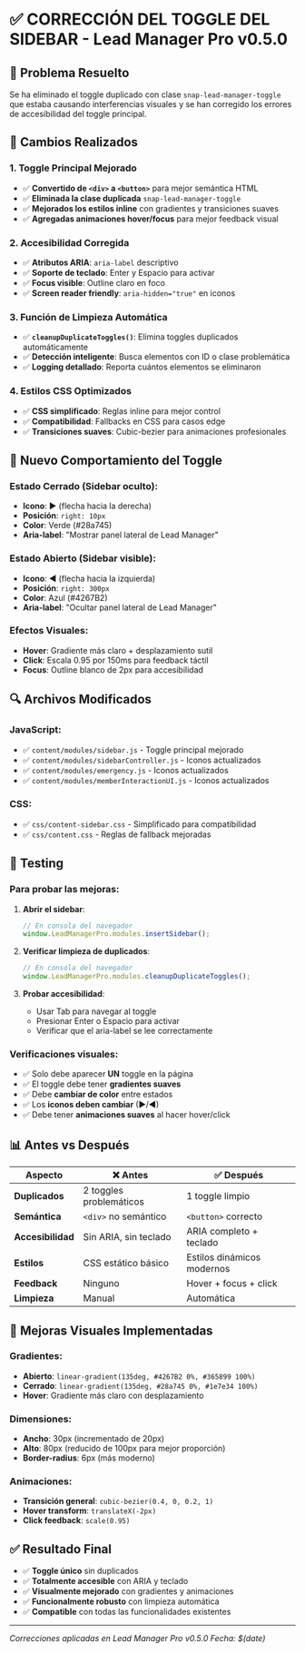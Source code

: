 # ✅ CORRECCIÓN DEL TOGGLE DEL SIDEBAR - Lead Manager Pro v0.5.0

## 🎯 **Problema Resuelto**

Se ha eliminado el toggle duplicado con clase `snap-lead-manager-toggle` que estaba causando interferencias visuales y se han corregido los errores de accesibilidad del toggle principal.

## 🔧 **Cambios Realizados**

### 1. **Toggle Principal Mejorado**
- ✅ **Convertido de `<div>` a `<button>`** para mejor semántica HTML
- ✅ **Eliminada la clase duplicada** `snap-lead-manager-toggle`
- ✅ **Mejorados los estilos inline** con gradientes y transiciones suaves
- ✅ **Agregadas animaciones hover/focus** para mejor feedback visual

### 2. **Accesibilidad Corregida**
- ✅ **Atributos ARIA**: `aria-label` descriptivo
- ✅ **Soporte de teclado**: Enter y Espacio para activar
- ✅ **Focus visible**: Outline claro en foco
- ✅ **Screen reader friendly**: `aria-hidden="true"` en iconos

### 3. **Función de Limpieza Automática**
- ✅ **`cleanupDuplicateToggles()`**: Elimina toggles duplicados automáticamente
- ✅ **Detección inteligente**: Busca elementos con ID o clase problemática
- ✅ **Logging detallado**: Reporta cuántos elementos se eliminaron

### 4. **Estilos CSS Optimizados**
- ✅ **CSS simplificado**: Reglas inline para mejor control
- ✅ **Compatibilidad**: Fallbacks en CSS para casos edge
- ✅ **Transiciones suaves**: Cubic-bezier para animaciones profesionales

## 📱 **Nuevo Comportamiento del Toggle**

### **Estado Cerrado** (Sidebar oculto):
- **Icono**: ▶ (flecha hacia la derecha)
- **Posición**: `right: 10px`
- **Color**: Verde (#28a745)
- **Aria-label**: "Mostrar panel lateral de Lead Manager"

### **Estado Abierto** (Sidebar visible):
- **Icono**: ◀ (flecha hacia la izquierda)
- **Posición**: `right: 300px`
- **Color**: Azul (#4267B2)
- **Aria-label**: "Ocultar panel lateral de Lead Manager"

### **Efectos Visuales**:
- **Hover**: Gradiente más claro + desplazamiento sutil
- **Click**: Escala 0.95 por 150ms para feedback táctil
- **Focus**: Outline blanco de 2px para accesibilidad

## 🔍 **Archivos Modificados**

### **JavaScript**:
- ✅ `content/modules/sidebar.js` - Toggle principal mejorado
- ✅ `content/modules/sidebarController.js` - Iconos actualizados
- ✅ `content/modules/emergency.js` - Iconos actualizados
- ✅ `content/modules/memberInteractionUI.js` - Iconos actualizados

### **CSS**:
- ✅ `css/content-sidebar.css` - Simplificado para compatibilidad
- ✅ `css/content.css` - Reglas de fallback mejoradas

## 🧪 **Testing**

### **Para probar las mejoras**:

1. **Abrir el sidebar**:
   ```javascript
   // En consola del navegador
   window.LeadManagerPro.modules.insertSidebar();
   ```

2. **Verificar limpieza de duplicados**:
   ```javascript
   // En consola del navegador
   window.LeadManagerPro.modules.cleanupDuplicateToggles();
   ```

3. **Probar accesibilidad**:
   - Usar Tab para navegar al toggle
   - Presionar Enter o Espacio para activar
   - Verificar que el aria-label se lee correctamente

### **Verificaciones visuales**:
- ✅ Solo debe aparecer **UN** toggle en la página
- ✅ El toggle debe tener **gradientes suaves**
- ✅ Debe **cambiar de color** entre estados
- ✅ Los **iconos deben cambiar** (▶/◀)
- ✅ Debe tener **animaciones suaves** al hacer hover/click

## 📊 **Antes vs Después**

| Aspecto | ❌ Antes | ✅ Después |
|---------|---------|------------|
| **Duplicados** | 2 toggles problemáticos | 1 toggle limpio |
| **Semántica** | `<div>` no semántico | `<button>` correcto |
| **Accesibilidad** | Sin ARIA, sin teclado | ARIA completo + teclado |
| **Estilos** | CSS estático básico | Estilos dinámicos modernos |
| **Feedback** | Ninguno | Hover + focus + click |
| **Limpieza** | Manual | Automática |

## 🎨 **Mejoras Visuales Implementadas**

### **Gradientes**:
- **Abierto**: `linear-gradient(135deg, #4267B2 0%, #365899 100%)`
- **Cerrado**: `linear-gradient(135deg, #28a745 0%, #1e7e34 100%)`
- **Hover**: Gradiente más claro con desplazamiento

### **Dimensiones**:
- **Ancho**: 30px (incrementado de 20px)
- **Alto**: 80px (reducido de 100px para mejor proporción)
- **Border-radius**: 6px (más moderno)

### **Animaciones**:
- **Transición general**: `cubic-bezier(0.4, 0, 0.2, 1)`
- **Hover transform**: `translateX(-2px)`
- **Click feedback**: `scale(0.95)`

## ✅ **Resultado Final**

- ✅ **Toggle único** sin duplicados
- ✅ **Totalmente accesible** con ARIA y teclado
- ✅ **Visualmente mejorado** con gradientes y animaciones
- ✅ **Funcionalmente robusto** con limpieza automática
- ✅ **Compatible** con todas las funcionalidades existentes

---

*Correcciones aplicadas en Lead Manager Pro v0.5.0*
*Fecha: $(date)*
